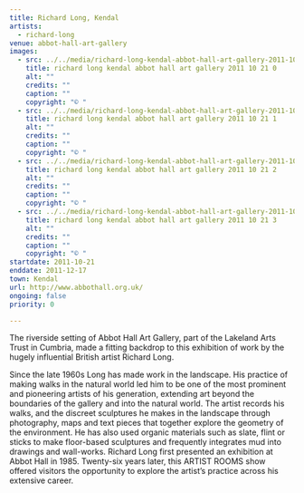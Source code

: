 ```yaml
---
title: Richard Long, Kendal
artists:
  - richard-long
venue: abbot-hall-art-gallery
images:
  - src: ../../media/richard-long-kendal-abbot-hall-art-gallery-2011-10-21-0.webp
    title: richard long kendal abbot hall art gallery 2011 10 21 0
    alt: ""
    credits: ""
    caption: ""
    copyright: "© "
  - src: ../../media/richard-long-kendal-abbot-hall-art-gallery-2011-10-21-1.webp
    title: richard long kendal abbot hall art gallery 2011 10 21 1
    alt: ""
    credits: ""
    caption: ""
    copyright: "© "
  - src: ../../media/richard-long-kendal-abbot-hall-art-gallery-2011-10-21-2.webp
    title: richard long kendal abbot hall art gallery 2011 10 21 2
    alt: ""
    credits: ""
    caption: ""
    copyright: "© "
  - src: ../../media/richard-long-kendal-abbot-hall-art-gallery-2011-10-21-3.webp
    title: richard long kendal abbot hall art gallery 2011 10 21 3
    alt: ""
    credits: ""
    caption: ""
    copyright: "© "
startdate: 2011-10-21
enddate: 2011-12-17
town: Kendal
url: http://www.abbothall.org.uk/
ongoing: false
priority: 0

---
```


The riverside setting of Abbot Hall Art Gallery, part of the Lakeland Arts Trust in Cumbria, made a fitting backdrop to this exhibition of work by the hugely influential British artist Richard Long.

Since the late 1960s Long has made work in the landscape. His practice of making walks in the natural world led him to be one of the most prominent and pioneering artists of his generation, extending art beyond the boundaries of the gallery and into the natural world. The artist records his walks, and the discreet sculptures he makes in the landscape through photography, maps and text pieces that together explore the geometry of the environment. He has also used organic materials such as slate, flint or sticks to make floor-based sculptures and frequently integrates mud into drawings and wall-works. Richard Long first presented an exhibition at Abbot Hall in 1985. Twenty-six years later, this ARTIST ROOMS show offered visitors the opportunity to explore the artist’s practice across his extensive career.